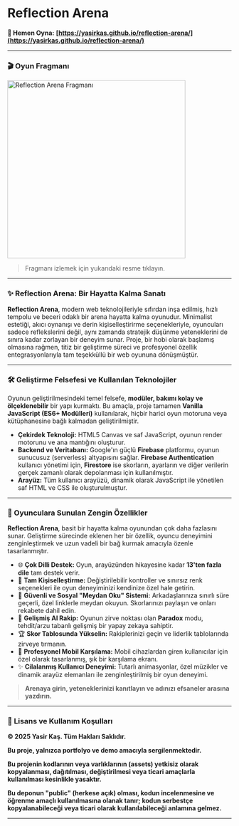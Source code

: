  # Reflection Arena

**🚀 Hemen Oyna:** **[https://yasirkas.github.io/reflection-arena/](https://yasirkas.github.io/reflection-arena/)**

---

### 🎬 Oyun Fragmanı
<a href="https://www.youtube.com/watch?v=Q1YS0X-EvJ8" target="_blank">
  <img src="https://github.com/user-attachments/assets/576e0442-a992-42ce-930b-326c2d6a5fa9" alt="Reflection Arena Fragmanı" width="400">
</a>

> Fragmanı izlemek için yukarıdaki resme tıklayın.

---

### **✨ Reflection Arena: Bir Hayatta Kalma Sanatı**

**Reflection Arena**, modern web teknolojileriyle sıfırdan inşa edilmiş, hızlı tempolu ve beceri odaklı bir arena hayatta kalma oyunudur. Minimalist estetiği, akıcı oynanışı ve derin kişiselleştirirme seçenekleriyle, oyuncuları sadece reflekslerini değil, aynı zamanda stratejik düşünme yeteneklerini de sınıra kadar zorlayan bir deneyim sunar. Proje, bir hobi olarak başlamış olmasına rağmen, titiz bir geliştirme süreci ve profesyonel özellik entegrasyonlarıyla tam teşekküllü bir web oyununa dönüşmüştür.

---

### **🛠️ Geliştirme Felsefesi ve Kullanılan Teknolojiler**

Oyunun geliştirilmesindeki temel felsefe, **modüler, bakımı kolay ve ölçeklenebilir** bir yapı kurmaktı. Bu amaçla, proje tamamen **Vanilla JavaScript (ES6+ Modülleri)** kullanılarak, hiçbir harici oyun motoruna veya kütüphanesine bağlı kalmadan geliştirilmiştir.

*   **Çekirdek Teknoloji:** HTML5 Canvas ve saf JavaScript, oyunun render motorunu ve ana mantığını oluşturur.
*   **Backend ve Veritabanı:** Google'ın güçlü **Firebase** platformu, oyunun sunucusuz (serverless) altyapısını sağlar. **Firebase Authentication** kullanıcı yönetimi için, **Firestore** ise skorların, ayarların ve diğer verilerin gerçek zamanlı olarak depolanması için kullanılmıştır.
*   **Arayüz:** Tüm kullanıcı arayüzü, dinamik olarak JavaScript ile yönetilen saf HTML ve CSS ile oluşturulmuştur.

---

### **🌟 Oyunculara Sunulan Zengin Özellikler**

**Reflection Arena**, basit bir hayatta kalma oyunundan çok daha fazlasını sunar. Geliştirme sürecinde eklenen her bir özellik, oyuncu deneyimini zenginleştirmek ve uzun vadeli bir bağ kurmak amacıyla özenle tasarlanmıştır.

*   🌐 **Çok Dilli Destek:** Oyun, arayüzünden hikayesine kadar **13'ten fazla dile** tam destek verir.
*   🎨 **Tam Kişiselleştirme:** Değiştirilebilir kontroller ve sınırsız renk seçenekleri ile oyun deneyiminizi kendinize özel hale getirin.
*   🔗 **Güvenli ve Sosyal "Meydan Oku" Sistemi:** Arkadaşlarınıza sınırlı süre geçerli, özel linklerle meydan okuyun. Skorlarınızı paylaşın ve onları rekabete dahil edin.
*   🤖 **Gelişmiş AI Rakip:** Oyunun zirve noktası olan **Paradox** modu, tehdit/arzu tabanlı gelişmiş bir yapay zekaya sahiptir.
*   🏆 **Skor Tablosunda Yükselin:** Rakiplerinizi geçin ve liderlik tablolarında zirveye tırmanın.
*   📱 **Profesyonel Mobil Karşılama:** Mobil cihazlardan giren kullanıcılar için özel olarak tasarlanmış, şık bir karşılama ekranı.
*   ✨ **Cilalanmış Kullanıcı Deneyimi:** Tutarlı animasyonlar, özel müzikler ve dinamik arayüz elemanları ile zenginleştirilmiş bir oyun deneyimi.

> **Arenaya girin, yeteneklerinizi kanıtlayın ve adınızı efsaneler arasına yazdırın.**

---

### **📜 Lisans ve Kullanım Koşulları**

**© 2025 Yasir Kaş. Tüm Hakları Saklıdır.**

**Bu proje, yalnızca portfolyo ve demo amacıyla sergilenmektedir.**

**Bu projenin kodlarının veya varlıklarının (assets) yetkisiz olarak kopyalanması, dağıtılması, değiştirilmesi veya ticari amaçlarla kullanılması kesinlikle yasaktır.**

**Bu deponun "public" (herkese açık) olması, kodun incelenmesine ve öğrenme amaçlı kullanılmasına olanak tanır; kodun serbestçe kopyalanabileceği veya ticari olarak kullanılabileceği anlamına gelmez.**

---

